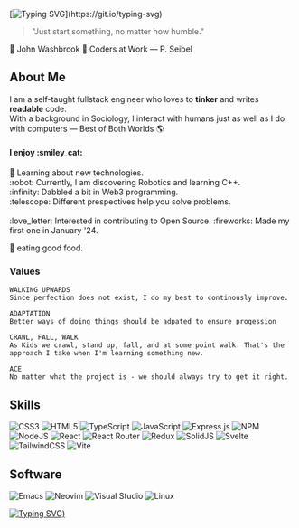 [![Typing SVG](https://readme-typing-svg.demolab.com?font=Honk&size=30&pause=1000&color=000000&background=FFFFFF00&center=true&random=false&width=435&lines=+Howdy!+I'm+Ebrahim!)](https://git.io/typing-svg)

> "Just start something, no matter how humble." 

💭 John Washbrook
📖 Coders at Work  — P. Seibel

## About Me 
I am a self-taught fullstack engineer who loves to <b>tinker</b> and writes <b>readable</b> code. </br> 
With a background in Sociology, I interact with humans just as well as I do with computers — Best of Both Worlds :earth_americas:

<h4>I enjoy :smiley_cat:</h4>        
📝 Learning about new technologies.  </br>
:robot: Currently, I am discovering Robotics and learning C++. </br> 
:infinity: Dabbled a bit in Web3 programming. </br>
:telescope: Different prespectives help you solve problems. </br>

</br>
:love_letter: Interested in contributing to Open Source. 
:fireworks: Made my first one in January '24. </br>

:bento: eating good food. </br>

<h3>Values</h3>

```
WALKING UPWARDS
Since perfection does not exist, I do my best to continously improve.
```

```
ADAPTATION
Better ways of doing things should be adpated to ensure progession
```

```
CRAWL, FALL, WALK
As Kids we crawl, stand up, fall, and at some point walk. That's the approach I take when I'm learning something new.
```

```
ACE
No matter what the project is - we should always try to get it right.
```

## Skills ##
![CSS3](https://img.shields.io/badge/css3-%231572B6.svg?style=for-the-badge&logo=css3&logoColor=white)
![HTML5](https://img.shields.io/badge/html5-%23E34F26.svg?style=for-the-badge&logo=html5&logoColor=white)
![TypeScript](https://img.shields.io/badge/typescript-%23007ACC.svg?style=for-the-badge&logo=typescript&logoColor=white)
![JavaScript](https://img.shields.io/badge/javascript-%23323330.svg?style=for-the-badge&logo=javascript&logoColor=%23F7DF1E)
![Express.js](https://img.shields.io/badge/express.js-%23404d59.svg?style=for-the-badge&logo=express&logoColor=%2361DAFB)
![NPM](https://img.shields.io/badge/NPM-%23CB3837.svg?style=for-the-badge&logo=npm&logoColor=white)
![NodeJS](https://img.shields.io/badge/node.js-6DA55F?style=for-the-badge&logo=node.js&logoColor=white)
![React](https://img.shields.io/badge/react-%2320232a.svg?style=for-the-badge&logo=react&logoColor=%2361DAFB)
![React Router](https://img.shields.io/badge/React_Router-CA4245?style=for-the-badge&logo=react-router&logoColor=white)
![Redux](https://img.shields.io/badge/redux-%23593d88.svg?style=for-the-badge&logo=redux&logoColor=white)
![SolidJS](https://img.shields.io/badge/SolidJS-2c4f7c?style=for-the-badge&logo=solid&logoColor=c8c9cb)
![Svelte](https://img.shields.io/badge/svelte-%23f1413d.svg?style=for-the-badge&logo=svelte&logoColor=white)
![TailwindCSS](https://img.shields.io/badge/tailwindcss-%2338B2AC.svg?style=for-the-badge&logo=tailwind-css&logoColor=white)
![Vite](https://img.shields.io/badge/vite-%23646CFF.svg?style=for-the-badge&logo=vite&logoColor=white)


## Software
![Emacs](https://img.shields.io/badge/Emacs-%237F5AB6.svg?&style=for-the-badge&logo=gnu-emacs&logoColor=white)
![Neovim](https://img.shields.io/badge/NeoVim-%2357A143.svg?&style=for-the-badge&logo=neovim&logoColor=white)
![Visual Studio](https://img.shields.io/badge/Visual%20Studio-5C2D91.svg?style=for-the-badge&logo=visual-studio&logoColor=white)
![Linux](https://img.shields.io/badge/Linux-FCC624?style=for-the-badge&logo=linux&logoColor=black)

[![Typing SVG](https://readme-typing-svg.demolab.com?font=Honk&size=30&pause=1000&color=000000&background=FFFFFF00&center=true&random=false&width=435&lines=Thank+You+for+Reading+%3A))](https://git.io/typing-svg)
<!--
**ebrahim95/ebrahim95** is a ✨ _special_ ✨ repository because its `README.md` (this file) appears on your GitHub profile.

Here are some ideas to get you started:

- 🔭 I’m currently working on ...
- 🌱 I’m currently learning ...
- 👯 I’m looking to collaborate on ...
- 🤔 I’m looking for help with ...
- 💬 Ask me about ...
- 📫 How to reach me: ...
- 😄 Pronouns: ...
- ⚡ Fun fact: ...
-->
